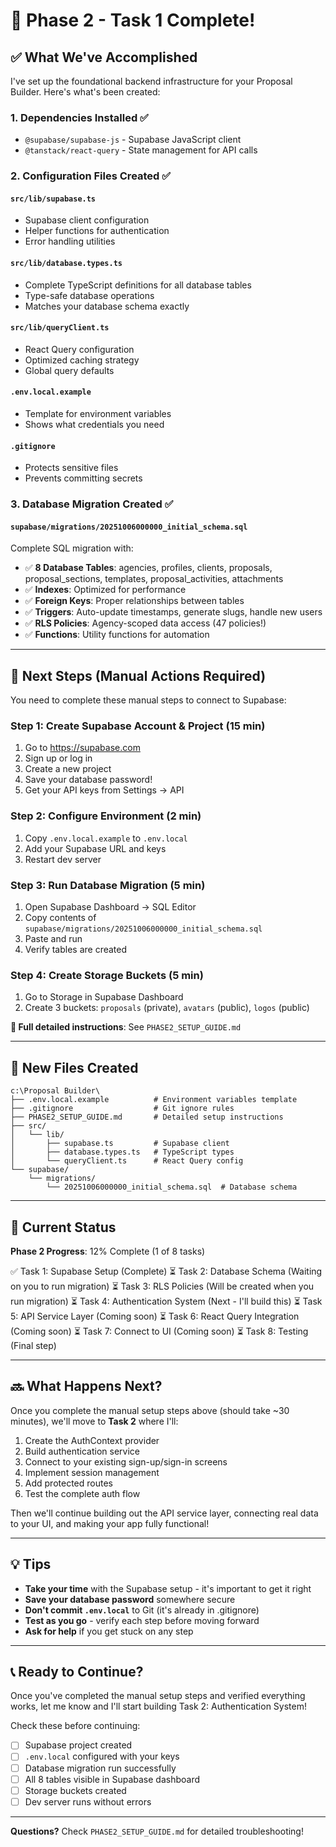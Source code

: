 # 🎉 Phase 2 - Task 1 Complete!

## ✅ What We've Accomplished

I've set up the foundational backend infrastructure for your Proposal Builder. Here's what's been created:

### 1. **Dependencies Installed** ✅
- `@supabase/supabase-js` - Supabase JavaScript client
- `@tanstack/react-query` - State management for API calls

### 2. **Configuration Files Created** ✅

#### `src/lib/supabase.ts`
- Supabase client configuration
- Helper functions for authentication
- Error handling utilities

#### `src/lib/database.types.ts`
- Complete TypeScript definitions for all database tables
- Type-safe database operations
- Matches your database schema exactly

#### `src/lib/queryClient.ts`
- React Query configuration
- Optimized caching strategy
- Global query defaults

#### `.env.local.example`
- Template for environment variables
- Shows what credentials you need

#### `.gitignore`
- Protects sensitive files
- Prevents committing secrets

### 3. **Database Migration Created** ✅

#### `supabase/migrations/20251006000000_initial_schema.sql`
Complete SQL migration with:
- ✅ **8 Database Tables**: agencies, profiles, clients, proposals, proposal_sections, templates, proposal_activities, attachments
- ✅ **Indexes**: Optimized for performance
- ✅ **Foreign Keys**: Proper relationships between tables
- ✅ **Triggers**: Auto-update timestamps, generate slugs, handle new users
- ✅ **RLS Policies**: Agency-scoped data access (47 policies!)
- ✅ **Functions**: Utility functions for automation

---

## 🚀 Next Steps (Manual Actions Required)

You need to complete these manual steps to connect to Supabase:

### Step 1: Create Supabase Account & Project (15 min)
1. Go to https://supabase.com
2. Sign up or log in
3. Create a new project
4. Save your database password!
5. Get your API keys from Settings → API

### Step 2: Configure Environment (2 min)
1. Copy `.env.local.example` to `.env.local`
2. Add your Supabase URL and keys
3. Restart dev server

### Step 3: Run Database Migration (5 min)
1. Open Supabase Dashboard → SQL Editor
2. Copy contents of `supabase/migrations/20251006000000_initial_schema.sql`
3. Paste and run
4. Verify tables are created

### Step 4: Create Storage Buckets (5 min)
1. Go to Storage in Supabase Dashboard
2. Create 3 buckets: `proposals` (private), `avatars` (public), `logos` (public)

**📖 Full detailed instructions**: See `PHASE2_SETUP_GUIDE.md`

---

## 📁 New Files Created

```
c:\Proposal Builder\
├── .env.local.example          # Environment variables template
├── .gitignore                  # Git ignore rules
├── PHASE2_SETUP_GUIDE.md       # Detailed setup instructions
├── src/
│   └── lib/
│       ├── supabase.ts         # Supabase client
│       ├── database.types.ts   # TypeScript types
│       └── queryClient.ts      # React Query config
└── supabase/
    └── migrations/
        └── 20251006000000_initial_schema.sql  # Database schema
```

---

## 🎯 Current Status

**Phase 2 Progress**: 12% Complete (1 of 8 tasks)

✅ Task 1: Supabase Setup (Complete)
⏳ Task 2: Database Schema (Waiting on you to run migration)
⏳ Task 3: RLS Policies (Will be created when you run migration)
⏳ Task 4: Authentication System (Next - I'll build this)
⏳ Task 5: API Service Layer (Coming soon)
⏳ Task 6: React Query Integration (Coming soon)
⏳ Task 7: Connect to UI (Coming soon)
⏳ Task 8: Testing (Final step)

---

## 🔜 What Happens Next?

Once you complete the manual setup steps above (should take ~30 minutes), we'll move to **Task 2** where I'll:

1. Create the AuthContext provider
2. Build authentication service
3. Connect to your existing sign-up/sign-in screens
4. Implement session management
5. Add protected routes
6. Test the complete auth flow

Then we'll continue building out the API service layer, connecting real data to your UI, and making your app fully functional!

---

## 💡 Tips

- **Take your time** with the Supabase setup - it's important to get it right
- **Save your database password** somewhere secure
- **Don't commit `.env.local`** to Git (it's already in .gitignore)
- **Test as you go** - verify each step before moving forward
- **Ask for help** if you get stuck on any step

---

## 📞 Ready to Continue?

Once you've completed the manual setup steps and verified everything works, let me know and I'll start building Task 2: Authentication System!

Check these before continuing:
- [ ] Supabase project created
- [ ] `.env.local` configured with your keys
- [ ] Database migration run successfully
- [ ] All 8 tables visible in Supabase dashboard
- [ ] Storage buckets created
- [ ] Dev server runs without errors

---

**Questions?** Check `PHASE2_SETUP_GUIDE.md` for detailed troubleshooting!
